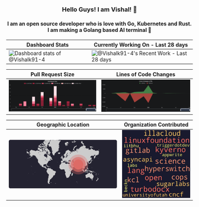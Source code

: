 <h3 align="center">Hello Guys! I am Vishal! 🌅</h3>

<h4 align="center">I am an open source developer who is love with Go, Kubernetes and Rust. I am making a Golang based AI terminal 🎉</h4>


| Dashboard Stats | Currently Working On - Last 28 days |
| ----------- | ----------- |
|<img alt="Dashboard stats of @Vishalk91-4" src="https://next.ossinsight.io/widgets/official/compose-user-dashboard-stats/thumbnail.png?user_id=116670999&image_size=auto" />|<img alt="@Vishalk91-4's Recent Work - Last 28 days" src="https://next.ossinsight.io/widgets/official/compose-currently-working-on/thumbnail.png?user_id=116670999&activity_type=all&image_size=auto" />|

| Pull Request Size | Lines of Code Changes |
| ----------- | ----------- |
|<img src="assets/prsiz.png" style="width:auto" />|<img src="assets/linesofpr.png" style="width:auto" />|

| Geographic Location | Organization Contributed |
| ----------- | ----------- |
|<img src="assets/image.png" style="width:auto" />|<img src="assets/org.jpeg" style="width:auto" />|